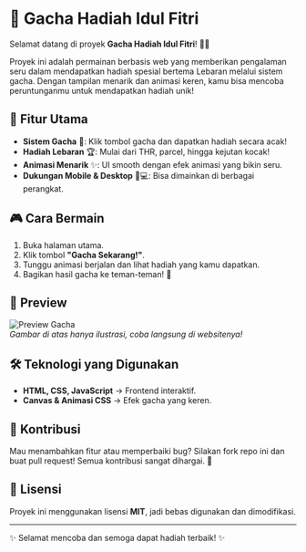 # 🎁 Gacha Hadiah Idul Fitri

Selamat datang di proyek **Gacha Hadiah Idul Fitri**! 🌙✨

Proyek ini adalah permainan berbasis web yang memberikan pengalaman seru dalam mendapatkan hadiah spesial bertema Lebaran melalui sistem gacha. Dengan tampilan menarik dan animasi keren, kamu bisa mencoba peruntunganmu untuk mendapatkan hadiah unik!

## 🚀 Fitur Utama
- **Sistem Gacha** 🎡: Klik tombol gacha dan dapatkan hadiah secara acak!
- **Hadiah Lebaran** 🏆: Mulai dari THR, parcel, hingga kejutan kocak!
- **Animasi Menarik** ✨: UI smooth dengan efek animasi yang bikin seru.
- **Dukungan Mobile & Desktop** 📱💻: Bisa dimainkan di berbagai perangkat.

## 🎮 Cara Bermain
1. Buka halaman utama.
2. Klik tombol **"Gacha Sekarang!"**.
3. Tunggu animasi berjalan dan lihat hadiah yang kamu dapatkan.
4. Bagikan hasil gacha ke teman-teman! 🎉

## 📸 Preview
![Preview Gacha](https://raw.githubusercontent.com/Bhpsya/gacha-hadiah-idul-fitri/main/screenshot.png)  
*Gambar di atas hanya ilustrasi, coba langsung di websitenya!*

## 🛠️ Teknologi yang Digunakan
- **HTML, CSS, JavaScript** → Frontend interaktif.
- **Canvas & Animasi CSS** → Efek gacha yang keren.

## 📌 Kontribusi
Mau menambahkan fitur atau memperbaiki bug? Silakan fork repo ini dan buat pull request! Semua kontribusi sangat dihargai. 🤝

## 📜 Lisensi
Proyek ini menggunakan lisensi **MIT**, jadi bebas digunakan dan dimodifikasi.

---
✨ Selamat mencoba dan semoga dapat hadiah terbaik! ✨

